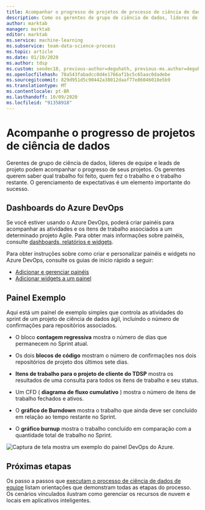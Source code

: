```yaml
---
title: Acompanhar o progresso de projetos de processo de ciência de dados de equipe
description: Como os gerentes de grupo de ciência de dados, líderes de equipe e leads de projeto podem acompanhar o progresso de um projeto de ciência de dados.
author: marktab
manager: marktab
editor: marktab
ms.service: machine-learning
ms.subservice: team-data-science-process
ms.topic: article
ms.date: 01/10/2020
ms.author: tdsp
ms.custom: seodec18, previous-author=deguhath, previous-ms.author=deguhath
ms.openlocfilehash: 78a543fabadcc0d4e1766af1bc5c65aac0dadebe
ms.sourcegitcommit: 829d951d5c90442a38012daaf77e86046018e5b9
ms.translationtype: MT
ms.contentlocale: pt-BR
ms.lasthandoff: 10/09/2020
ms.locfileid: "91358918"
---
```

# <a name="track-the-progress-of-data-science-projects"></a>Acompanhe o progresso de projetos de ciência de dados

Gerentes de grupo de ciência de dados, líderes de equipe e leads de projeto podem acompanhar o progresso de seus projetos.  Os gerentes querem saber qual trabalho foi feito, quem fez o trabalho e o trabalho restante.   O gerenciamento de expectativas é um elemento importante do sucesso.

## <a name="azure-devops-dashboards"></a>Dashboards do Azure DevOps

Se você estiver usando o Azure DevOps, poderá criar painéis para acompanhar as atividades e os itens de trabalho associados a um determinado projeto Agile. Para obter mais informações sobre painéis, consulte [dashboards, relatórios e widgets](/azure/devops/report/dashboards/).

Para obter instruções sobre como criar e personalizar painéis e widgets no Azure DevOps, consulte os guias de início rápido a seguir:

- [Adicionar e gerenciar painéis](/azure/devops/report/dashboards/dashboards)
- [Adicionar widgets a um painel](/azure/devops/report/dashboards/add-widget-to-dashboard)

## <a name="example-dashboard"></a>Painel Exemplo

Aqui está um painel de exemplo simples que controla as atividades do sprint de um projeto de ciência de dados ágil, incluindo o número de confirmações para repositórios associados. 

- O bloco **contagem regressiva** mostra o número de dias que permanecem no Sprint atual. 

- Os dois **blocos de código** mostram o número de confirmações nos dois repositórios de projeto dos últimos sete dias. 

- **Itens de trabalho para o projeto de cliente do TDSP** mostra os resultados de uma consulta para todos os itens de trabalho e seu status. 

- Um CFD ( **diagrama de fluxo cumulativo** ) mostra o número de itens de trabalho fechados e ativos.

- O **gráfico de Burndown** mostra o trabalho que ainda deve ser concluído em relação ao tempo restante no Sprint.

- O **gráfico burnup** mostra o trabalho concluído em comparação com a quantidade total de trabalho no Sprint.

![Captura de tela mostra um exemplo do painel DevOps do Azure.](./media/track-progress/dashboard.png)

## <a name="next-steps"></a>Próximas etapas

Os passo a passos que [executam o processo de ciência de dados de equipe](walkthroughs.md) listam orientações que demonstram todas as etapas do processo. Os cenários vinculados ilustram como gerenciar os recursos de nuvem e locais em aplicativos inteligentes. 
